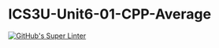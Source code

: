 # ICS3U-Unit6-01-CPP-Average

[![GitHub's Super Linter](https://github.com/liam-fletcher1/ICS3U-Unit6-01-CPP-Average/workflows/GitHub's%20Super%20Linter/badge.svg)](https://github.com/liam-fletcher1/ICS3U-Unit6-01-CPP-Average/actions)
